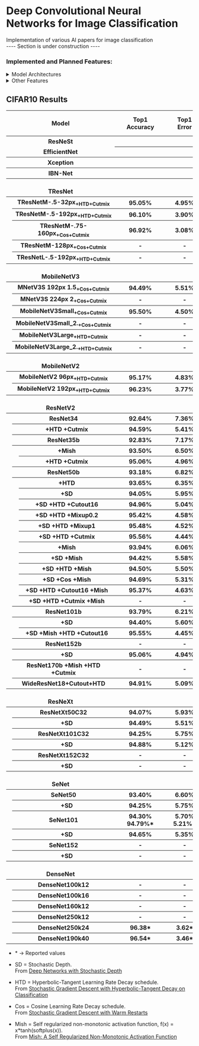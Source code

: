 # Deep Convolutional Neural Networks for Image Classification

Implementation of various AI papers for image classification  
\---- Section is under construction ----

### Implemented and Planned Features:
<details>
  <summary> Model Architectures </summary>
  
- [x] ResNetV2
- [x] ResNetV2 + Stochastic Depth
- [x] ResNeXt
- [x] ResNeXt + Stochastic Depth
- [x] DenseNet (Currently Reworking)
- [x] MobileNetV2
- [ ] MobileNetV3
- [ ] SeNet
- [ ] ResNeSt
- [ ] EfficientNet
- [ ] NAT
- [ ] TResNet
- [ ] PyramidNet
- [ ] Xception
- [ ] IBN-Net

</details>

<details>
  <summary> Other Features </summary>
  
- [x] Step Learning Rate (LR) decay schedule
- [x] HTD (Hyperbolic-Tangent LR Decay schedule)
- [x] Cosine LR decay schedule
- [x] Cutout
- [x] Mixup
- [x] Cutmix
- [ ] Hard and Soft PatchUp
- [x] Mish
- [ ] Swish
- [ ] EvoNorm

</details>

## CIFAR10 Results
<table>
  <tr>
    <th colspan="3">⠀⠀⠀⠀⠀⠀⠀⠀⠀Model⠀⠀⠀⠀⠀⠀⠀⠀⠀</th>
    <th>Top1</br>⠀⠀Accuracy⠀⠀</th>
    <th>Top1</br>⠀⠀Error⠀⠀</th>
    <th>Param count</th>
    <th>FLOPs/2</th>
    <th>Training speed</br>(imgs/sec)</th>
  </tr>
  <tr>
    <th colspan="3">ResNeSt</th>
    <th></th>
    <th></th>
    <th></th>
    <th></th>
    <th></th>
  </tr>
  <tr>
    <th colspan="3" style="border-top:5px">EfficientNet</th>
    <th></th>
    <th></th>
    <th></th>
    <th></th>
    <th></th>
  </tr>
  <tr>
    <th colspan="3">Xception</th>
    <th></th>
    <th></th>
    <th></th>
    <th></th>
    <th></th>
  </tr>
  <tr>
    <th colspan="3">IBN-Net</th>
    <th></th>
    <th></th>
    <th></th>
    <th></th>
    <th></th>
  </tr>
  <tr>
    <th colspan="3"></br>TResNet</th>
    <th></th>
    <th></th>
    <th></th>
    <th></th>
    <th></th>
  </tr>
  <tr>
    <th rowspan="5"></th>
    <th colspan="2">TResNetM-.5-32px<sub>+HTD+Cutmix</sub></th>
    <th>95.05%</th>
    <th>4.95%</th>
    <th>-</th>
    <th>-</th>
    <th>-</th>
  </tr>
  <tr>
    <th colspan="2">TResNetM-.5-192px<sub>+HTD+Cutmix</sub></th>
    <th>96.10%</th>
    <th>3.90%</th>
    <th>-</th>
    <th>-</th>
    <th>-</th>
  </tr>
  <tr>
    <th colspan="2">TResNetM-.75-160px<sub>+Cos+Cutmix</sub></th>
    <th>96.92%</th>
    <th>3.08%</th>
    <th>-</th>
    <th>-</th>
    <th>-</th>
  </tr>
  <tr>
    <th colspan="2">TResNetM-128px<sub>+Cos+Cutmix</sub></th>
    <th>-</th>
    <th>-</th>
    <th>-</th>
    <th>-</th>
    <th>-</th>
  </tr>
  <tr>
    <th colspan="2">TResNetL-.5-192px<sub>+HTD+Cutmix</sub></th>
    <th>-</th>
    <th>-</th>
    <th>-</th>
    <th>-</th>
    <th>-</th>
  </tr>
  <tr>
    <th colspan="3"></br>MobileNetV3</th>
    <th></th>
    <th></th>
    <th></th>
    <th></th>
    <th></th>
  </tr>
  <tr>
    <th rowspan="6"></th>
    <th colspan="2">MNetV3S 192px 1.5<sub>+Cos+Cutmix</sub></th>
    <th>94.49%</th>
    <th>5.51%</th>
    <th>-</th>
    <th>-</th>
    <th>-</th>
  </tr>
  <tr>
    <th colspan="2">MNetV3S 224px 2<sub>+Cos+Cutmix</sub></th>
    <th>-</th>
    <th>-</th>
    <th>-</th>
    <th>-</th>
    <th>-</th>
  </tr>
  <tr>
    <th colspan="2">MobileNetV3Small<sub>+Cos+Cutmix</sub></th>
    <th>95.50%</th>
    <th>4.50%</th>
    <th>-</th>
    <th>-</th>
    <th>-</th>
  </tr>
  <tr>
    <th colspan="2">MobileNetV3Small_2.<sub>+Cos+Cutmix</sub></th>
    <th>-</th>
    <th>-</th>
    <th>-</th>
    <th>-</th>
    <th>-</th>
  </tr>
  <tr>
    <th colspan="2">MobileNetV3Large<sub>+HTD+Cutmix</sub></th>
    <th>-</th>
    <th>-</th>
    <th>-</th>
    <th>-</th>
    <th>-</th>
  </tr>
  <tr>
    <th colspan="2">MobileNetV3Large_2.<sub>+HTD+Cutmix</sub></th>
    <th>-</th>
    <th>-</th>
    <th>-</th>
    <th>-</th>
    <th>-</th>
  </tr>
  <tr>
    <th colspan="3"></br>MobileNetV2</th>
    <th></th>
    <th></th>
    <th></th>
    <th></th>
    <th></th>
  </tr>
  <tr>
    <th rowspan="2"></th>
    <th colspan="2">MobileNetV2 96px<sub>+HTD+Cutmix</sub></th>
    <th>95.17%</th>
    <th>4.83%</th>
    <th>-</th>
    <th>-</th>
    <th>-</th>
  </tr>
  <tr>
    <th colspan="2">MobileNetV2 192px<sub>+HTD+Cutmix</sub></th>
    <th>96.23%</th>
    <th>3.77%</th>
    <th>-</th>
    <th>-</th>
    <th>-</th>
  </tr>
  <tr>
    <th colspan="3"></br>ResNetV2</th>
    <th> </th>
    <th> </th>
    <th> </th>
    <th> </th>
    <th> </th>
  </tr>
  <tr>
    <th rowspan="25"></th>
    <th colspan="2">ResNet34</th>
    <th>92.64%</th>
    <th>7.36%</th>
    <th rowspan="2">1,327,226</th>
    <th rowspan="2">72.40M</th>
    <th rowspan="2">4160</th>
  </tr>
  <tr>
    <th rowspan="1"></th>
    <th>+HTD +Cutmix</th>
    <th>94.59%</th>
    <th>5.41%</th>
  </tr>
  <tr>
    <th colspan="2">ResNet35b</th>
    <th>92.83%</th>
    <th>7.17%</th>
    <th rowspan="3">873,722</th>
    <th>51.83M</th>
    <th>3012</th>
  </tr>
  <tr>
    <th rowspan="2"></th>
    <th>+Mish</th>
    <th>93.50%</th>
    <th>6.50%</th>
    <th>52.23M</th>
    <th>2065</th>
  </tr>
  <tr>
    <th>+HTD +Cutmix</th>
    <th>95.06%</th>
    <th>4.96%</th>
    <th>51.83M</th>
    <th>3012</th>
  </tr>
  <tr>
    <th colspan="2">ResNet50b</th>
    <th>93.18%</th>
    <th>6.82%</th>
    <th rowspan="2">1,309,210</th>
    <th rowspan="2">74.11M</th>
    <th rowspan="2">2171</th>
  </tr>
  <tr>
    <th rowspan="12"></th>
    <th>+HTD</th>
    <th>93.65%</th>
    <th>6.35%</th>
  </tr>
  <tr>
    <th>+SD</th>
    <th>94.05%</th>
    <th>5.95%</th>
    <th rowspan="5">1,309,210</th>
    <th rowspan="5">74.11M</th>
    <th rowspan="5">2247</th>
  </tr>
  <tr>
    <th>+SD +HTD +Cutout16</th>
    <th>94.96%</th>
    <th>5.04%</th>
  </tr>
  <tr>
    <th>+SD +HTD +Mixup0.2</th>
    <th>95.42%</th>
    <th>4.58%</th>
  </tr>
  <tr>
    <th>+SD +HTD +Mixup1</th>
    <th>95.48%</th>
    <th>4.52%</th>
  </tr>
  <tr>
    <th>+SD +HTD +Cutmix</th>
    <th>95.56%</th>
    <th>4.44%</th>
  </tr>
  <tr>
    <th>+Mish</th>
    <th>93.94%</th>
    <th>6.06%</th>
    <th rowspan="1">1,309,210</th>
    <th rowspan="1">74.77M</th>
    <th>1478</th>
  </tr>
  <tr>
    <th>+SD +Mish</th>
    <th>94.42%</th>
    <th>5.58%</th>
    <th rowspan="4">1,309,210</th>
    <th rowspan="4">74.77M</th>
    <th rowspan="4">1544</th>
  </tr>
  <tr>
    <th>+SD +HTD +Mish</th>
    <th>94.50%</th>
    <th>5.50%</th>
  </tr>
  <tr>
    <th>+SD +Cos +Mish</th>
    <th>94.69%</th>
    <th>5.31%</th>
  </tr>
  <tr>
    <th>+SD +HTD +Cutout16 +Mish</th>
    <th>95.37%</th>
    <th>4.63%</th>
  </tr>
  <tr>
    <th>+SD +HTD +Cutmix +Mish</th>
    <th>-</th>
    <th>-</th>
    <th>-</th>
    <th>-</th>
    <th>-</th>
  </tr>
  <tr>
    <th colspan="2">ResNet101b</th>
    <th>93.79%</th>
    <th>6.21%</th>
    <th>2,530,426</th>
    <th>149.87M</th>
    <th>1387</th>
  </tr>
  <tr>
    <th rowspan="2"></th>
    <th>+SD</th>
    <th>94.40%</th>
    <th>5.60%</th>
    <th>2,530,426</th>
    <th>149.87M</th>
    <th>1512</th>
  </tr>
  <tr>
    <th>+SD +Mish +HTD +Cutout16</th>
    <th>95.55%</th>
    <th>4.45%</th>
    <th>2,530,426</th>
    <th>151.21M</th>
    <th>1074</th>
  </tr>
  <tr>
    <th colspan="2">ResNet152b</th>
    <th>-</th>
    <th>-</th>
    <th>3,528,314</th>
    <th>225.63M</th>
    <th>-</th>
  </tr>
  <tr>
    <th></th>
    <th>+SD</th>
    <th>95.06%</th>
    <th>4.94%</th>
    <th>3,528,314</th>
    <th>225.63M</th>
    <th>1161</th>
  </tr>
  <tr>
    <th colspan="2">ResNet170b +Mish +HTD +Cutmix</th>
    <th>-</th>
    <th>-</th>
    <th>4,414,202</th>
    <th>252.37M</th>
    <th>-</th>
  </tr>
  <tr>
    <th colspan="2">WideResNet18+Cutout+HTD</th>
    <th>94.91%</th>
    <th>5.09%</th>
    <th>11,205,578</th>
    <th>609.96M</th>
    <th>-</th>
  </tr>
  <!--- <<<<<<<<<<<<<<<<<<<<< ResNeXt >>>>>>>>>>>>>>>>>>>>> --->
  <tr>
    <th colspan="3"></br>ResNeXt</th>
    <th></th>
    <th></th>
    <th></th>
    <th></th>
    <th></th>
  </tr>
  <tr>
    <th rowspan="6"></th>
    <th colspan="2">ResNetXt50C32</th>
    <th>94.07%</th>
    <th>5.93%</th>
    <th>-</th>
    <th>-</th>
    <th>-</th>
  </tr>
  <tr>
    <th></th>
    <th>+SD</th>
    <th>94.49%</th>
    <th>5.51%</th>
    <th>-</th>
    <th>-</th>
    <th>-</th>
  </tr>
  <tr>
    <th colspan="2">ResNetXt101C32</th>
    <th>94.25%</th>
    <th>5.75%</th>
    <th>-</th>
    <th>-</th>
    <th>-</th>
  </tr>
  <tr>
    <th></th>
    <th>+SD</th>
    <th>94.88%</th>
    <th>5.12%</th>
    <th>-</th>
    <th>-</th>
    <th>-</th>
  </tr>
  <tr>
    <th colspan="2">ResNetXt152C32</th>
    <th>-</th>
    <th>-</th>
    <th>-</th>
    <th>-</th>
    <th>-</th>
  </tr>
  <tr>
    <th></th>
    <th>+SD</th>
    <th>-</th>
    <th>-</th>
    <th>-</th>
    <th>-</th>
    <th>-</th>
  </tr>
  <!--- <<<<<<<<<<<<<<<<<<<<< SeNet >>>>>>>>>>>>>>>>>>>>> --->
  <tr>
    <th colspan="3"></br>SeNet</th>
    <th></th>
    <th></th>
    <th></th>
    <th></th>
    <th></th>
  </tr>
  <tr> 
    <th rowspan="6"></th>
    <th colspan="2">SeNet50</th>
    <th>93.40%</th>
    <th>6.60%</th>
    <th>-</th>
    <th>-</th>
    <th>-</th>
  </tr>
  <tr>
    <th></th>
    <th>+SD</th>
    <th>94.25%</th>
    <th>5.75%</th>
    <th>-</th>
    <th>-</th>
    <th>-</th>
  </tr>
  <tr>
    <th colspan="2">SeNet101</th>
    <th>94.30%</br>94.79%*</th>
    <th>5.70%</br>5.21%*</th>
    <th>-</th>
    <th>-</th>
    <th>-</th>
  </tr>
  <tr>
    <th></th>
    <th>+SD</th>
    <th>94.65%</th>
    <th>5.35%</th>
    <th>-</th>
    <th>-</th>
    <th>-</th>
  </tr>
  <tr>
    <th colspan="2">SeNet152</th>
    <th>-</th>
    <th>-</th>
    <th>-</th>
    <th>-</th>
    <th>-</th>
  </tr>
  <tr>
    <th></th>
    <th>+SD</th>
    <th>-</th>
    <th>-</th>
    <th>-</th>
    <th>-</th>
    <th>-</th>
  </tr>
  <!--- <<<<<<<<<<<<<<<<<<<<< DenseNet >>>>>>>>>>>>>>>>>>>>> --->
  <tr>
    <th colspan="3"></br>DenseNet</th>
    <th></th>
    <th></th>
    <th></th>
    <th></th>
    <th></th>
  </tr>
  <tr>
    <th rowspan="6"></th>
    <th colspan="2">DenseNet100k12</th>
    <th>-</th>
    <th>-</th>
    <th>-</th>
    <th>-</th>
    <th>-</th>
  </tr>
  <tr>
    <th colspan="2">DenseNet100k16</th>
    <th>-</th>
    <th>-</th>
    <th>-</th>
    <th>-</th>
    <th>-</th>
  </tr>
  <tr>
    <th colspan="2">DenseNet160k12</th>
    <th>-</th>
    <th>-</th>
    <th>-</th>
    <th>-</th>
    <th>-</th>
  </tr>
  <tr>
    <th colspan="2">DenseNet250k12</th>
    <th>-</th>
    <th>-</th>
    <th>-</th>
    <th>-</th>
    <th>-</th>
  </tr>
  <tr>
    <th colspan="2">DenseNet250k24</th>
    <th>96.38*</th>
    <th>3.62*</th>
    <th>15.3M</th>
    <th>-</th>
    <th>-</th>
  </tr>
  <tr>
    <th colspan="2">DenseNet190k40</th>
    <th>96.54*</th>
    <th>3.46*</th>
    <th>25.6M</th>
    <th>-</th>
    <th>-</th>
  </tr>
</table>

* \* -> Reported values

* SD = Stochastic Depth. </br>
  From [Deep Networks with Stochastic Depth](https://arxiv.org/abs/1603.09382)
* HTD = Hyperbolic-Tangent Learning Rate Decay schedule. </br>
  From [Stochastic Gradient Descent with Hyperbolic-Tangent Decay on Classification](https://arxiv.org/abs/1806.01593)
* Cos = Cosine Learning Rate Decay schedule. </br>
  From [Stochastic Gradient Descent with Warm Restarts](https://arxiv.org/abs/1608.03983)
* Mish = Self regularized non-monotonic activation function, f(x) = x*tanh(softplus(x)). </br>
  From [Mish: A Self Regularized Non-Monotonic Activation Function](https://arxiv.org/abs/1908.08681)

<!--- colspan="2" rowspan="2" ---> 
